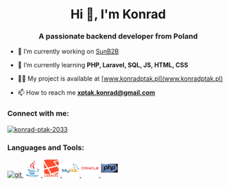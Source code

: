 <h1 align="center">Hi 👋, I'm Konrad</h1>
<h3 align="center">A passionate backend developer from Poland</h3>

- 🔭 I’m currently working on [SunB2B](https://github.com/AbsinthX/sunB2B-app)

- 🌱 I’m currently learning **PHP, Laravel, SQL, JS, HTML, CSS**

- 👨‍💻 My project is available at [www.konradptak.pl](www.konradptak.pl)

- 📫 How to reach me **xptak.konrad@gmail.com**

<h3 align="left">Connect with me:</h3>
<p align="left">
<a href="https://linkedin.com/in/konrad-ptak-2033" target="blank"><img align="center" src="https://raw.githubusercontent.com/rahuldkjain/github-profile-readme-generator/master/src/images/icons/Social/linked-in-alt.svg" alt="konrad-ptak-2033" height="30" width="40" /></a>
</p>

<h3 align="left">Languages and Tools:</h3>
<p align="left"> <a href="https://git-scm.com/" target="_blank" rel="noreferrer"> <img src="https://www.vectorlogo.zone/logos/git-scm/git-scm-icon.svg" alt="git" width="40" height="40"/> </a> <a href="https://www.java.com" target="_blank" rel="noreferrer"> <img src="https://raw.githubusercontent.com/devicons/devicon/master/icons/java/java-original.svg" alt="java" width="40" height="40"/> </a> <a href="https://laravel.com/" target="_blank" rel="noreferrer"> <img src="https://raw.githubusercontent.com/devicons/devicon/master/icons/laravel/laravel-plain-wordmark.svg" alt="laravel" width="40" height="40"/> </a> <a href="https://www.mysql.com/" target="_blank" rel="noreferrer"> <img src="https://raw.githubusercontent.com/devicons/devicon/master/icons/mysql/mysql-original-wordmark.svg" alt="mysql" width="40" height="40"/> </a> <a href="https://www.oracle.com/" target="_blank" rel="noreferrer"> <img src="https://raw.githubusercontent.com/devicons/devicon/master/icons/oracle/oracle-original.svg" alt="oracle" width="40" height="40"/> </a> <a href="https://www.php.net" target="_blank" rel="noreferrer"> <img src="https://raw.githubusercontent.com/devicons/devicon/master/icons/php/php-original.svg" alt="php" width="40" height="40"/> </a> </p>


<!---
AbsinthX/AbsinthX is a ✨ special ✨ repository because its `README.md` (this file) appears on your GitHub profile.
You can click the Preview link to take a look at your changes.
--->
